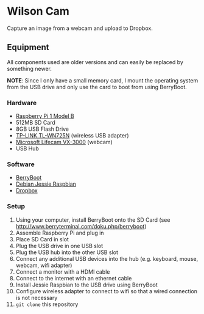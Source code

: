 # Wilson Cam
Capture an image from a webcam and upload to Dropbox.

## Equipment
All components used are older versions and can easily be replaced by something newer.

**NOTE**: Since I only have a small memory card, I mount the operating system from the USB drive and only use the card to boot from using BerryBoot.

### Hardware
- [Raspberry Pi 1 Model B](https://www.raspberrypi.org/products/model-b/)
- 512MB SD Card
- 8GB USB Flash Drive
- [TP-LINK TL-WN725N](http://www.tp-link.com/lk/products/details/cat-11_TL-WN725N.html) (wireless USB adapter)
- [Microsoft Lifecam VX-3000](https://www.microsoft.com/hardware/en-ca/d/lifecam-vx-3000) (webcam)
- USB Hub

### Software
- [BerryBoot](http://www.berryterminal.com/doku.php/berryboot)
- [Debian Jessie Raspbian](https://www.raspberrypi.org/downloads/raspbian/)
- [Dropbox](https://www.dropbox.com/)

### Setup
1. Using your computer, install BerryBoot onto the SD Card (see http://www.berryterminal.com/doku.php/berryboot)
1. Assemble Raspberry Pi and plug in
  1. Place SD Card in slot
  1. Plug the USB drive in one USB slot
  1. Plug the USB hub into the other USB slot
  1. Connect any additional USB devices into the hub (e.g. keyboard, mouse, webcam, wifi adapter)
  1. Connect a monitor with a HDMI cable
  1. Connect to the internet with an ethernet cable
1. Install Jessie Raspbian to the USB drive using BerryBoot
1. Configure wireless adapter to connect to wifi so that a wired connection is not necessary
1. `git clone` this repository
